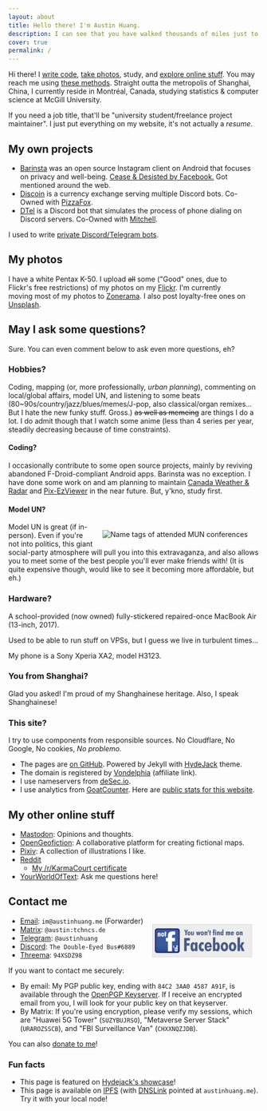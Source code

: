 ```yaml
---
layout: about
title: Hello there! I'm Austin Huang.
description: I can see that you have walked thousands of miles just to reach this website, but that's just my homepage. Have fun... I guess.
cover: true
permalink: /
---
```


<style>
@media ( max-width : 800px) {
    .resize1 {
        width: 150px !important;
    }
    .resize2 {
        display: none !important;
    }
}
</style>

Hi there! I [write code](https://github.com/austinhuang0131), [take photos](#my-photos), study, and [explore online stuff](#my-other-online-stuff). You may reach me using [these methods](#hey-you-look-cool). Straight outta the metropolis of Shanghai, China, I currently reside in Montréal, Canada, studying statistics & computer science at McGill University.

If you need a job title, that'll be "university student/freelance project maintainer". I just put everything on my website, it's not actually a *resume*.

## My own projects

* [Barinsta](./barinsta.html) was an open source Instagram client on Android that focuses on privacy and well-being. [Cease & Desisted by Facebook.](https://github.com/austinhuang0131/austinhuang0131/issues/2) Got mentioned around the web.
* [Discoin](http://discoin.gitbooks.io/docs) is a currency exchange serving multiple Discord bots. Co-Owned with [PizzaFox](https://jonah.pw).
* [DTel](https://dtel.austinhuang.me) is a Discord bot that simulates the process of phone dialing on Discord servers. Co-Owned with [Mitchell](https://github.com/mitchell3514).

I used to write [private Discord/Telegram bots](/services.html).

## My photos

<div class="resize2" id="myElement" style="float:right;padding:15px;"></div>
<script type="text/javascript" src="./assets/javascript-flickr-badge.min.js"></script>
<script type="text/javascript">
   jsFlickrBadge(document.getElementById('myElement'), {
       flickrId: '136075370@N04',
       feed: 'user',
       tags: '',
       rows: 4,
       columns: 4,
       size: 75,
       animation: 'flipX',
       animationSpeed: 1,
       animationPause: 2
     });
</script>

I have a white Pentax K-50. I upload ~~all~~ some ("Good" ones, due to Flickr's free restrictions) of my photos on my [Flickr](https://flic.kr/austin0131). I'm currently moving most of my photos to [Zonerama](https://austinhuang0131.zonerama.com). I also post loyalty-free ones on [Unsplash](https://unsplash.com/@austinhuang).

## May I ask some questions?
Sure. You can even comment below to ask even more questions, eh?

### Hobbies?
Coding, mapping (or, more professionally, *urban planning*), commenting on local/global affairs, model UN, and listening to some beats (80~90s/country/jazz/blues/memes/J-pop, also classical/organ remixes... But I hate the new funky stuff. Gross.) ~~as well as memeing~~ are things I do a lot. I do admit though that I watch some anime (less than 4 series per year, steadily decreasing because of time constraints).

#### Coding?
I occasionally contribute to some open source projects, mainly by reviving abandoned F-Droid-compliant Android apps. Barinsta was no exception. I have done some work on and am planning to maintain [Canada Weather & Radar](https://github.com/austinhuang0131/CanadaWeather) and [Pix-EzViewer](https://github.com/ultranity/Pix-EzViewer) in the near future. But, y'kno, study first.

#### Model UN?
<img src="./assets/model_un.jpg" alt="Name tags of attended MUN conferences" align="right" width="300" style="padding:15px"/>

Model UN is great (if in-person). Even if you're not into politics, this giant social-party atmosphere will pull you into this extravaganza, and also allows you to meet some of the best people you'll ever make friends with! (It is quite expensive though, would like to see it becoming more affordable, but eh.)

### Hardware?
A school-provided (now owned) fully-stickered repaired-once MacBook Air (13-inch, 2017).

Used to be able to run stuff on VPSs, but I guess we live in turbulent times...

My phone is a Sony Xperia XA2, model H3123.

### You from Shanghai?
Glad you asked! I'm proud of my Shanghainese heritage. Also, I speak Shanghainese!

### This site?
I try to use components from responsible sources. No Cloudflare, No Google, No cookies, *No problemo.*

* The pages are [on GitHub](https://github.com/austinhuang0131/austinhuang0131.github.io). Powered by Jekyll with [HydeJack](https://hydejack.com/) theme.
* The domain is registered by [Vondelphia](https://von.enterprises/aff.php?aff=1870) (affiliate link).
* I use nameservers from [deSec.io](https://desec.io).
* I use analytics from [GoatCounter](https://goatcounter.com). Here are [public stats for this website](https://0131.goatcounter.com).

## My other online stuff

* <a rel="me" href="https://ieji.de/@austin">Mastodon</a>: Opinions and thoughts.
* [OpenGeofiction](http://opengeofiction.net/user/austinhuang/history): A collaborative platform for creating fictional maps.
* [Pixiv](https://pixiv.me/montreal0131): A collection of illustrations I like.
* [Reddit](http://reddit.com/u/austinhuang)
  * [My /r/KarmaCourt certificate](https://i.imgur.com/dJCyzex.jpg)
* [YourWorldOfText](https://www.yourworldoftext.com/~austinhuang/): Ask me questions here!

## Contact me

<div class="resize1" style="float:right;padding:15px;">
<a href="https://www.fsf.org/fb"><img src="./assets/not-fd.svg" alt="You won't find me on Facebook" width="200"/></a>
</div>

* [Email](mailto:im@austinhuang.me): `im@austinhuang.me` (Forwarder)
* [Matrix](https://matrix.to/#/@austin:tchncs.de): `@austin:tchncs.de`
* [Telegram](http://t.me/austinhuang): `@austinhuang`
* [Discord](https://discord.com/users/207484517898780672): `The Double-Eyed Bus#6889`
* [Threema](https://threema.id/94XSDZ98): `94XSDZ98`

If you want to contact me securely:

* By email: My PGP public key, ending with `84C2 3AA0 4587 A91F`, is available through the [OpenPGP Keyserver](https://keys.openpgp.org/pks/lookup?op=get&options=mr&search=0xf4c5be258540e91ab01b448584c23aa04587a91f). If I receive an encrypted email from you, I will look for your public key on that keyserver.
* By Matrix: If you're using encryption, please verify my sessions, which are "Huawei 5G Tower" (`SUZYBUJRSO`), "Metaverse Server Stack" (`URAROZSSCB`), and "FBI Surveillance Van" (`CHXXNQZJDB`).

You can also [donate to me](/donate.html)!

### Fun facts

* This page is featured on [Hydejack's showcase](https://hydejack.com/showcase/)!
* This page is available on [IPFS](https://ipfs.io/) (with [DNSLink](https://docs.ipfs.io/concepts/dnslink/) pointed at `austinhuang.me`). Try it with your local node!
